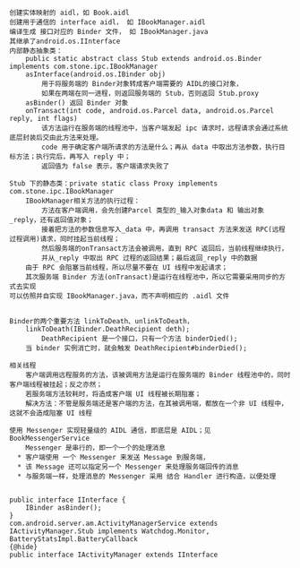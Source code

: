     创建实体映射的 aidl，如 Book.aidl
    创建用于通信的 interface aidl， 如 IBookManager.aidl
    编译生成 接口对应的 Binder 文件， 如 IBookManager.java
    其继承了android.os.IInterface
    内部静态抽象类：
        public static abstract class Stub extends android.os.Binder implements com.stone.ipc.IBookManager
        asInterface(android.os.IBinder obj)
            用于将服务端的 Binder对象转成客户端需要的 AIDL的接口对象，
            如果在两端在同一进程，则返回服务端的 Stub，否则返回 Stub.proxy
        asBinder() 返回 Binder 对象
        onTransact(int code, android.os.Parcel data, android.os.Parcel reply, int flags)
            该方法运行在服务端的线程池中，当客户端发起 ipc 请求时，远程请求会通过系统底层封装后交由此方法来处理。
            code 用于确定客户端所请求的方法是什么；再从 data 中取出方法参数，执行目标方法；执行完后，再写入 reply 中；
            返回值为 false 表示，客户端请求失败了

    Stub 下的静态类：private static class Proxy implements com.stone.ipc.IBookManager
        IBookManager相关方法的执行过程：
            方法在客户端调用，会先创建Parcel 类型的_输入对象data 和 输出对象 _reply，还有返回值对象；
            接着把方法的参数信息写入_data 中，再调用 transact 方法来发送 RPC(远程过程调用)请求，同时挂起当前线程；
            然后服务端的onTransact方法会被调用，直到 RPC 返回后，当前线程继续执行，
            并从_reply 中取出 RPC 过程的返回结果；最后返回_reply 中的数据
        由于 RPC 会阻塞当前线程，所以尽量不要在 UI 线程中发起请求；
        其次服务端 Binder 方法(onTransact)是运行在线程池中，所以它需要采用同步的方式去实现
    可以仿照并自实现 IBookManager.java，而不声明相应的 .aidl 文件


    Binder的两个重要方法 linkToDeath、unlinkToDeath，
        linkToDeath(IBinder.DeathRecipient deth); 
            DeathRecipient 是一个接口，只有一个方法 binderDied();
        当 binder 实例消亡时，就会触发 DeathRecipient#binderDied();
            
    相关线程
        客户端调用远程服务的方法，该被调用方法是运行在服务端的 Binder 线程池中的，同时客户端线程被挂起；反之亦然；
        若服务端方法较耗时，将造成客户端 UI 线程被长期阻塞；
        解决方法：不管是服务端还是客户端的方法，在其被调用端，都放在一个非 UI 线程中，这就不会造成阻塞 UI 线程

    使用 Messenger 实现轻量级的 AIDL 通信，即底层是 AIDL；见 BookMessengerService
        Messenger 是串行的，即一个一个的处理消息
      * 客户端使用 一个 Messenger 来发送 Message 到服务端，
      * 该 Message 还可以指定另一个 Messenger 来处理服务端回传的消息
      * 与服务端一样，处理消息的 Messenger 采用 结合 Handler 进行构造，以便处理

    
    public interface IInterface {
        IBinder asBinder();
    }
    com.android.server.am.ActivityManagerService extends IActivityManager.Stub implements Watchdog.Monitor, BatteryStatsImpl.BatteryCallback 
    {@hide} 
    public interface IActivityManager extends IInterface
    
